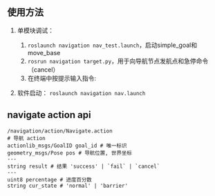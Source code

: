 ## 使用方法
1. 单模块调试：
   1. ``roslaunch navigation nav_test.launch``，启动simple_goal和move_base
   2. ``rosrun navigation target.py``，用于向导航节点发航点和急停命令（cancel）
   3. 在终端中按提示输入指令:
      
2. 软件启动：
   ``roslaunch navigation nav.launch``

## navigate action api
```text
/navigation/action/Navigate.action
# 导航 action
actionlib_msgs/GoalID goal_id # 唯一标识
geometry_msgs/Pose pos # 导航位置, 世界坐标
---
string result # 结果 'success' | `fail` | `cancel`
---
uint8 percentage # 进度百分数
string cur_state # 'normal' | 'barrier'
```


 
        
   
